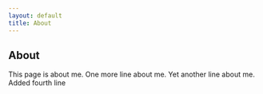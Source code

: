 ```yaml
---
layout: default
title: About
---
```

## About
This page is about me.
One more line about me.
Yet another line about me.
Added fourth line

